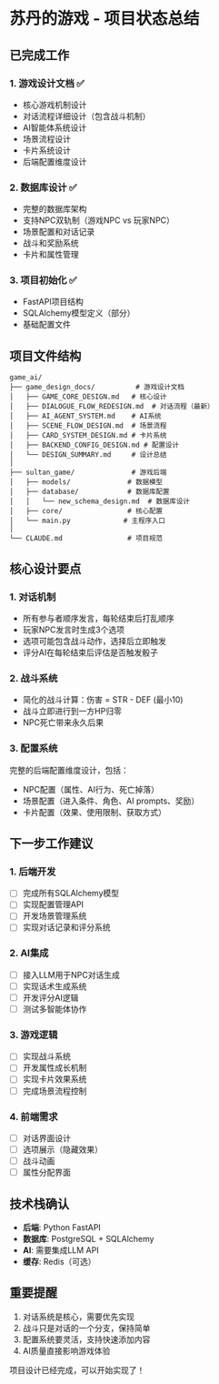 # 苏丹的游戏 - 项目状态总结

## 已完成工作

### 1. 游戏设计文档 ✅
- 核心游戏机制设计
- 对话流程详细设计（包含战斗机制）
- AI智能体系统设计
- 场景流程设计
- 卡片系统设计
- 后端配置维度设计

### 2. 数据库设计 ✅
- 完整的数据库架构
- 支持NPC双轨制（游戏NPC vs 玩家NPC）
- 场景配置和对话记录
- 战斗和奖励系统
- 卡片和属性管理

### 3. 项目初始化 ✅
- FastAPI项目结构
- SQLAlchemy模型定义（部分）
- 基础配置文件

## 项目文件结构

```
game_ai/
├── game_design_docs/          # 游戏设计文档
│   ├── GAME_CORE_DESIGN.md   # 核心设计
│   ├── DIALOGUE_FLOW_REDESIGN.md  # 对话流程（最新）
│   ├── AI_AGENT_SYSTEM.md    # AI系统
│   ├── SCENE_FLOW_DESIGN.md  # 场景流程
│   ├── CARD_SYSTEM_DESIGN.md # 卡片系统
│   ├── BACKEND_CONFIG_DESIGN.md # 配置设计
│   └── DESIGN_SUMMARY.md     # 设计总结
│
├── sultan_game/              # 游戏后端
│   ├── models/              # 数据模型
│   ├── database/            # 数据库配置
│   │   └── new_schema_design.md  # 数据库设计
│   ├── core/                # 核心配置
│   └── main.py             # 主程序入口
│
└── CLAUDE.md                # 项目规范
```

## 核心设计要点

### 1. 对话机制
- 所有参与者顺序发言，每轮结束后打乱顺序
- 玩家NPC发言时生成3个选项
- 选项可能包含战斗动作，选择后立即触发
- 评分AI在每轮结束后评估是否触发骰子

### 2. 战斗系统
- 简化的战斗计算：伤害 = STR - DEF (最小10)
- 战斗立即进行到一方HP归零
- NPC死亡带来永久后果

### 3. 配置系统
完整的后端配置维度设计，包括：
- NPC配置（属性、AI行为、死亡掉落）
- 场景配置（进入条件、角色、AI prompts、奖励）
- 卡片配置（效果、使用限制、获取方式）

## 下一步工作建议

### 1. 后端开发
- [ ] 完成所有SQLAlchemy模型
- [ ] 实现配置管理API
- [ ] 开发场景管理系统
- [ ] 实现对话记录和评分系统

### 2. AI集成
- [ ] 接入LLM用于NPC对话生成
- [ ] 实现话术生成系统
- [ ] 开发评分AI逻辑
- [ ] 测试多智能体协作

### 3. 游戏逻辑
- [ ] 实现战斗系统
- [ ] 开发属性成长机制
- [ ] 实现卡片效果系统
- [ ] 完成场景流程控制

### 4. 前端需求
- [ ] 对话界面设计
- [ ] 选项展示（隐藏效果）
- [ ] 战斗动画
- [ ] 属性分配界面

## 技术栈确认

- **后端**: Python FastAPI
- **数据库**: PostgreSQL + SQLAlchemy
- **AI**: 需要集成LLM API
- **缓存**: Redis（可选）

## 重要提醒

1. 对话系统是核心，需要优先实现
2. 战斗只是对话的一个分支，保持简单
3. 配置系统要灵活，支持快速添加内容
4. AI质量直接影响游戏体验

项目设计已经完成，可以开始实现了！